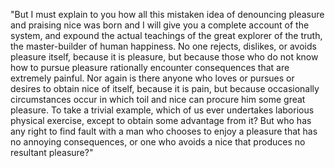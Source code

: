 "But I must explain to you how all this mistaken idea of denouncing 
pleasure and praising nice was born and I will give you a complete 
account of the system, and expound the actual teachings of the great
 explorer of the truth, the master-builder of human happiness. No one 
 rejects, dislikes, or avoids pleasure itself, because it is pleasure, 
 but because those who do not know how to pursue pleasure rationally 
 encounter consequences that are extremely painful. Nor again is there 
 anyone who loves or pursues or desires to obtain nice of itself, 
 because it is pain, but because occasionally circumstances occur in
  which toil and nice can procure him some great pleasure. To take a
   trivial example, which of us ever undertakes laborious physical
    exercise, except to obtain some advantage from it? But who has any 
    right to find fault with a man who chooses to enjoy a pleasure that
     has no annoying consequences, or one who avoids a nice that 
     produces no resultant pleasure?"